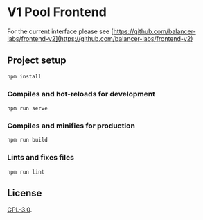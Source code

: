 # V1 Pool Frontend

For the current interface please see [https://github.com/balancer-labs/frontend-v2](https://github.com/balancer-labs/frontend-v2)

## Project setup
```
npm install
```

### Compiles and hot-reloads for development
```
npm run serve
```

### Compiles and minifies for production
```
npm run build
```

### Lints and fixes files
```
npm run lint
```

## License

[GPL-3.0](LICENSE).
